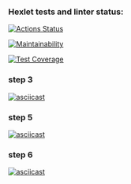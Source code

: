 ### Hexlet tests and linter status:
[![Actions Status](https://github.com/YuriyLvov/frontend-project-46/workflows/hexlet-check/badge.svg)](https://github.com/YuriyLvov/frontend-project-46/actions)

[![Maintainability](https://api.codeclimate.com/v1/badges/234cc23f9d26986e06c2/maintainability)](https://codeclimate.com/github/YuriyLvov/frontend-project-46/maintainability)

[![Test Coverage](https://api.codeclimate.com/v1/badges/234cc23f9d26986e06c2/test_coverage)](https://codeclimate.com/github/YuriyLvov/frontend-project-46/test_coverage)

### step 3
[![asciicast](https://asciinema.org/a/ryDkO5Q2xJfxMGjhBPVNETKlp.svg)](https://asciinema.org/a/ryDkO5Q2xJfxMGjhBPVNETKlp)

### step 5 
[![asciicast](https://asciinema.org/a/aHTJSJ3aGoScsHl7bPaUskQ9y.svg)](https://asciinema.org/a/aHTJSJ3aGoScsHl7bPaUskQ9y)

### step 6
[![asciicast](https://asciinema.org/a/LAyqYgNXaTbtR49R4Vrns5ixo.svg)](https://asciinema.org/a/LAyqYgNXaTbtR49R4Vrns5ixo)
